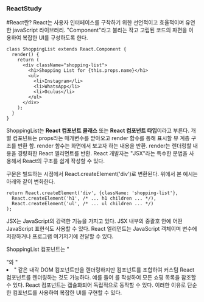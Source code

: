 ### ReactStudy

#React란?
React는 사용자 인터페이스를 구착하기 위한 선언적이고 효율적이며 유연한 javaScript 라이브러리.
"Component"라고 불리는 작고 고립된 코드의 파편을 이용하여 복잡한 UI를 구성하도록 한다.

```
class ShoppingList extends React.Component {
  render() {
    return (
      <div className="shopping-list">
        <h1>Shopping List for {this.props.name}</h1>
        <ul>
          <li>Instagram</li>
          <li>WhatsApp</li>
          <li>Oculus</li>
        </ul>
      </div>
    );
  }
}
```
ShoppingList는 **React 컴포넌트 클래스** 또는 **React 컴포넌트 타입**이라고 부른다. 개별 컴포넌트는 props라는 매개변수를 받아오고 render 함수를 통해 표시할 뷰 계층 구조를 반환 함.
render 함수는 화면에서 보고자 하는 내용을 반환. render는 렌더링할 내용을 경량화한 React 엘리먼트를 반환. React 개발자는 "JSX"라는 특수한 문법을 사용해서 React의 구조를 쉽게 작성할 수 있다. <div /> 구문은 빌드하는 시점에서 React.createElement('div')로 변환된다. 위에서 본 예시는 아래와 같이 변화한다.
```
return React.createElement('div', {className: 'shopping-list'},
  React.createElement('h1', /* ... h1 children ... */),
  React.createElement('ul', /* ... ul children ... */)
);
```

JSX는 JavaScript의 강력한 기능을 가지고 있다. JSX 내부의 중괄호 안에 어떤 JavaScript 표현식도 사용할 수 있다. React 엘리먼트는 JavaScript 객체이며 변수에 저장하거나 프로그램 여기저기에 전달할 수 있다.

ShoppingList 컴포넌트는 "<div />"와 "<li />" 같은 내각 DOM 컴포넌트만을 렌더링하지만 컴포넌트를 조합하여 커스텀 React 컴포넌트를 렌더링하는 것도 가능하다. 예를 들어 <ShoppingList />를 작성하여 모든 쇼핑 목록을 참조할 수 있다. React 컴포넌트는 캡슐화되어 독립적으로 동작할 수 있다. 이러한 이유로 단순한 컴포넌트를 사용하여 복잡한 UI를 구현할 수 있다.
